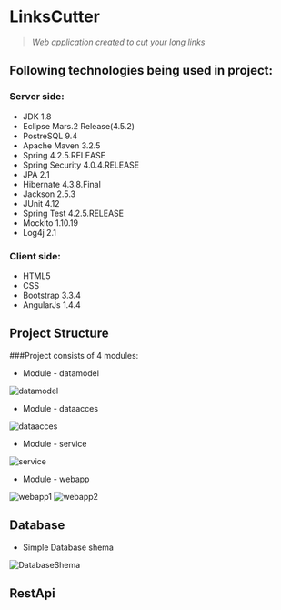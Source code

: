 # LinksCutter 
> _Web application created to cut your long links_




## Following technologies being used in project:
### Server side:
* JDK 1.8
* Eclipse Mars.2 Release(4.5.2)
* PostreSQL 9.4
* Apache Maven 3.2.5
* Spring 4.2.5.RELEASE
* Spring Security 4.0.4.RELEASE
* JPA 2.1
* Hibernate 4.3.8.Final
* Jackson 2.5.3
* JUnit 4.12
* Spring Test 4.2.5.RELEASE
* Mockito 1.10.19
* Log4j 2.1

### Client side:
* HTML5
* CSS
* Bootstrap 3.3.4
* AngularJs 1.4.4


## Project Structure
###Project consists of 4 modules:
* Module - datamodel

![datamodel](http://s019.radikal.ru/i609/1604/a2/691dd5cfc124.png)

* Module - dataacces

![dataacces](http://s014.radikal.ru/i328/1604/d0/267dc55dd5e1.png)

* Module - service

![service](http://s014.radikal.ru/i327/1604/de/d98c66a6e7b0.png)

* Module - webapp

![webapp1](http://s019.radikal.ru/i601/1604/85/3d1faa87369a.png)
![webapp2](http://s019.radikal.ru/i629/1604/24/74e667329d2e.png)

## Database

* Simple Database shema

![DatabaseShema](http://s018.radikal.ru/i512/1604/e8/5c2c0fbc86f3.png)

## RestApi
